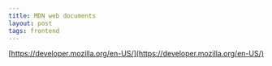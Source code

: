 ```yaml
---
title: MDN web documents
layout: post
tags: frontend
---
```


[https://developer.mozilla.org/en-US/](https://developer.mozilla.org/en-US/)